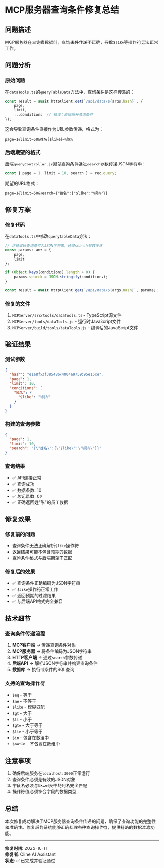 # MCP服务器查询条件修复总结

## 问题描述
MCP服务器在查询表数据时，查询条件传递不正确，导致`$like`等操作符无法正常工作。

## 问题分析

### 原始问题
在`dataTools.ts`的`queryTableData`方法中，查询条件是这样传递的：
```javascript
const result = await httpClient.get(`/api/data/${args.hash}`, {
    page,
    limit,
    ...conditions  // 错误：直接展开查询条件
});
```

这会导致查询条件直接作为URL参数传递，格式为：
```
page=1&limit=50&姓名[$like]=%陈%
```

### 后端期望的格式
后端`queryController.js`期望查询条件通过`search`参数传递JSON字符串：
```javascript
const { page = 1, limit = 10, search } = req.query;
```

期望的URL格式：
```
page=1&limit=50&search={"姓名":{"$like":"%陈%"}}
```

## 修复方案

### 修复代码
在`dataTools.ts`中修改`queryTableData`方法：

```javascript
// 正确编码查询条件为JSON字符串，通过search参数传递
const params: any = {
    page,
    limit
};

if (Object.keys(conditions).length > 0) {
    params.search = JSON.stringify(conditions);
}

const result = await httpClient.get(`/api/data/${args.hash}`, params);
```

### 修复的文件
1. `MCPServer/src/tools/dataTools.ts` - TypeScript源文件
2. `MCPServer/tools/dataTools.js` - 运行时JavaScript文件
3. `MCPServer/build/tools/dataTools.js` - 编译后的JavaScript文件

## 验证结果

### 测试参数
```json
{
  "hash": "e1e8f53f385486c4004a9759c95e15ce",
  "page": 1,
  "limit": 10,
  "conditions": {
    "姓名": {
      "$like": "%陈%"
    }
  }
}
```

### 构建的查询参数
```json
{
  "page": 1,
  "limit": 10,
  "search": "{\"姓名\":{\"$like\":\"%陈%\"}}"
}
```

### 查询结果
- ✅ API连接正常
- ✅ 查询成功
- ✅ 数据条数: 10
- ✅ 总记录数: 80
- ✅ 正确返回姓"陈"的员工数据

## 修复效果

### 修复前的问题
- 查询条件无法正确解析`$like`操作符
- 返回结果可能不包含预期的数据
- 查询条件格式与后端期望不匹配

### 修复后的效果
- ✅ 查询条件正确编码为JSON字符串
- ✅ `$like`操作符正常工作
- ✅ 返回预期的过滤结果
- ✅ 与后端API格式完全兼容

## 技术细节

### 查询条件传递流程
1. **MCP客户端** → 传递查询条件对象
2. **MCP服务器** → 将条件编码为JSON字符串
3. **HTTP客户端** → 通过`search`参数传递
4. **后端API** → 解析JSON字符串并构建查询条件
5. **数据库** → 执行带条件的SQL查询

### 支持的查询操作符
- `$eq` - 等于
- `$ne` - 不等于
- `$like` - 模糊匹配
- `$gt` - 大于
- `$lt` - 小于
- `$gte` - 大于等于
- `$lte` - 小于等于
- `$in` - 包含在数组中
- `$notIn` - 不包含在数组中

## 注意事项
1. 确保后端服务在`localhost:3000`正常运行
2. 查询条件必须是有效的JSON对象
3. 字段名必须与Excel表中的列名完全匹配
4. 操作符值必须符合字段的数据类型

## 总结
本次修复成功解决了MCP服务器查询条件传递的问题，确保了查询功能的完整性和准确性。修复后的系统能够正确处理各种查询操作符，提供精确的数据过滤功能。

---
**修复时间**: 2025-10-11  
**修复者**: Cline AI Assistant  
**状态**: ✅ 已完成并验证通过
